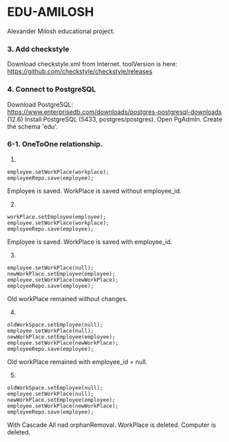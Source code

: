# EDU-AMILOSH
Alexander Milosh educational project.

### 3. Add checkstyle
Download checkstyle.xml from Internet. toolVersion is here: https://github.com/checkstyle/checkstyle/releases

### 4. Connect to PostgreSQL
Download PostgreSQL: https://www.enterprisedb.com/downloads/postgres-postgresql-downloads (12.6)
Install PostgreSQL (5433, postgres/postgres). Open PgAdmin. Create the schema 'edu'.

### 6-1. OneToOne relationship.
1) 
```
employee.setWorkPlace(workplace);
employeeRepo.save(employee);
```
Employee is saved. WorkPlace is saved without employee_id.

2)
```
workPlace.setEmployee(employee);
employee.setWorkPlace(workplace);
employeeRepo.save(employee);
```
Employee is saved. WorkPlace is saved with employee_id.

3)
```
employee.setWorkPlace(null);
newWorkPlace.setEmployee(employee);
employee.setWorkPlace(newWorkPlace);
employeeRepo.save(employee);
```
Old workPlace remained without changes.

4)
```
oldWorkSpace.setEmployee(null);
employee.setWorkPlace(null);
newWorkPlace.setEmployee(employee);
employee.setWorkPlace(newWorkPlace);
employeeRepo.save(employee);
```
Old workPlace remained with employee_id = null.

5) 
```
oldWorkSpace.setEmployee(null);
employee.setWorkPlace(null);
newWorkPlace.setEmployee(employee);
employee.setWorkPlace(newWorkPlace);
employeeRepo.save(employee);
```
With Cascade All nad orphanRemoval. WorkPlace is deleted. Computer is deleted.